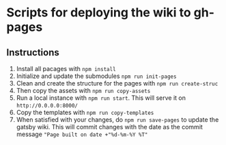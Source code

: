 # Scripts for deploying the wiki to gh-pages

## Instructions

1. Install all pacages with `npm install`
2. Initialize and update the submodules `npm run init-pages`
3. Clean and create the structure for the pages with `npm run create-struc`
4. Then copy the assets with `npm run copy-assets`
5. Run a local instance with `npm run start`. This will serve it on `http://0.0.0.0:8000/`
6. Copy the templates with `npm run copy-templates`
6. When satisfied with your changes, do `npm run save-pages` to update the gatsby wiki. This will commit changes with the date as the commit message `"Page built on date +"%d-%m-%Y %T"`
